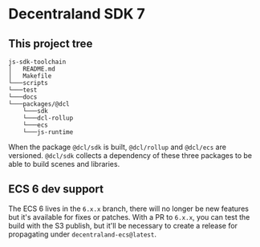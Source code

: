 # Decentraland SDK 7

## This project tree
```
js-sdk-toolchain
│   README.md
│   Makefile
└───scripts
└───test
└───docs
└───packages/@dcl
    └───sdk
    └───dcl-rollup
    └───ecs
    └───js-runtime

```
When the package `@dcl/sdk` is built, `@dcl/rollup` and `@dcl/ecs` are versioned.
`@dcl/sdk` collects a dependency of these three packages to be able to build scenes and libraries.

## ECS 6 dev support
The ECS 6 lives in the `6.x.x` branch, there will no longer be new features but it's available for fixes or patches.
With a PR to `6.x.x`, you can test the build with the S3 publish, but it'll be necessary to create a release for propagating under `decentraland-ecs@latest`.
